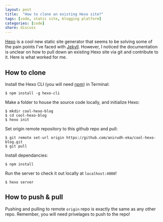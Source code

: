 ```yaml
---
layout: post
title:  "How to clone an existing Hexo site?"
tags: [code, static site, blogging platform]
categories: [code]
share: discuss
---
```


[Hexo](http://www.hexo.io) is a cool new static site generator that seems to be solving some of the pain points I've faced with [Jekyll](http://jekyllrb.com/). However, I noticed the documentation is unclear on how to pull down an existing Hexo site via git and contribute to it. Here is what worked for me.

<span style='display: none;'><!--more--></span>

## How to clone

Install the Hexo CLI (you will need [npm](https://www.npmjs.com/)) in Terminal:

```
$ npm install -g hexo-cli
```

Make a folder to house the source code locally, and initialize Hexo:

```
$ mkdir cool-hexo-blog
$ cd cool-hexo-blog
$ hexo init
```
Set origin remote repository to this github repo and pull:

```
$ git remote set-url origin https://github.com/anirudh-eka/cool-hexo-blog.git
$ git pull
```

Install dependancies:

```
$ npm install
```

Run the server to check it out locally at `localhost:4000`!

```
$ hexo server
```

## How to push & pull

Pushing and pulling to remote `origin` repo is exactly the same as any other repo. Remember, you will need privelages to push to the repo!
